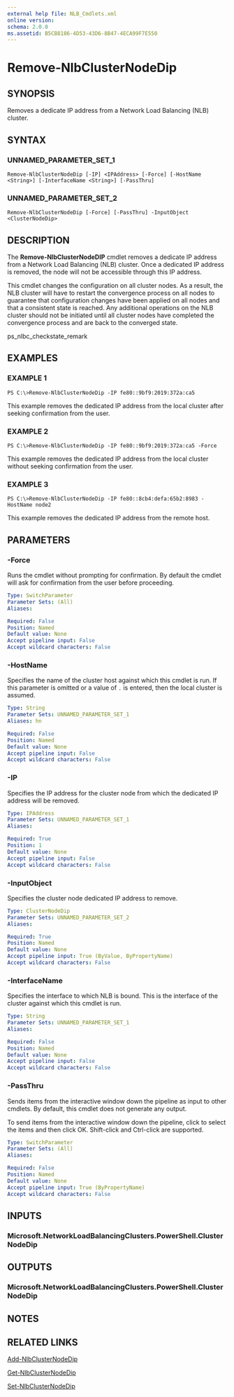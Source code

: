 ```yaml
---
external help file: NLB_Cmdlets.xml
online version: 
schema: 2.0.0
ms.assetid: B5CB8186-4D53-43D6-8B47-4ECA99F7E550
---
```


# Remove-NlbClusterNodeDip

## SYNOPSIS
Removes a dedicate IP address from a Network Load Balancing (NLB) cluster.

## SYNTAX

### UNNAMED_PARAMETER_SET_1
```
Remove-NlbClusterNodeDip [-IP] <IPAddress> [-Force] [-HostName <String>] [-InterfaceName <String>] [-PassThru]
```

### UNNAMED_PARAMETER_SET_2
```
Remove-NlbClusterNodeDip [-Force] [-PassThru] -InputObject <ClusterNodeDip>
```

## DESCRIPTION
The **Remove-NlbClusterNodeDIP** cmdlet removes a dedicate IP address from a Network Load Balancing (NLB) cluster.
Once a dedicated IP address is removed, the node will not be accessible through this IP address.

This cmdlet changes the configuration on all cluster nodes.
As a result, the NLB cluster will have to restart the convergence process on all nodes to guarantee that configuration changes have been applied on all nodes and that a consistent state is reached.
Any additional operations on the NLB cluster should not be initiated until all cluster nodes have completed the convergence process and are back to the converged state.

ps_nlbc_checkstate_remark

## EXAMPLES

### EXAMPLE 1
```
PS C:\>Remove-NlbClusterNodeDip -IP fe80::9bf9:2019:372a:ca5
```

This example removes the dedicated IP address from the local cluster after seeking confirmation from the user.

### EXAMPLE 2
```
PS C:\>Remove-NlbClusterNodeDip -IP fe80::9bf9:2019:372a:ca5 -Force
```

This example removes the dedicated IP address from the local cluster without seeking confirmation from the user.

### EXAMPLE 3
```
PS C:\>Remove-NlbClusterNodeDip -IP fe80::8cb4:defa:65b2:8983 -HostName node2
```

This example removes the dedicated IP address from the remote host.

## PARAMETERS

### -Force
Runs the cmdlet without prompting for confirmation.
By default the cmdlet will ask for confirmation from the user before proceeding.

```yaml
Type: SwitchParameter
Parameter Sets: (All)
Aliases: 

Required: False
Position: Named
Default value: None
Accept pipeline input: False
Accept wildcard characters: False
```

### -HostName
Specifies the name of the cluster host against which this cmdlet is run.
If this parameter is omitted or a value of `.` is entered, then the local cluster is assumed.

```yaml
Type: String
Parameter Sets: UNNAMED_PARAMETER_SET_1
Aliases: hn

Required: False
Position: Named
Default value: None
Accept pipeline input: False
Accept wildcard characters: False
```

### -IP
Specifies the IP address for the cluster node from which the dedicated IP address will be removed.

```yaml
Type: IPAddress
Parameter Sets: UNNAMED_PARAMETER_SET_1
Aliases: 

Required: True
Position: 1
Default value: None
Accept pipeline input: False
Accept wildcard characters: False
```

### -InputObject
Specifies the cluster node dedicated IP address to remove.

```yaml
Type: ClusterNodeDip
Parameter Sets: UNNAMED_PARAMETER_SET_2
Aliases: 

Required: True
Position: Named
Default value: None
Accept pipeline input: True (ByValue, ByPropertyName)
Accept wildcard characters: False
```

### -InterfaceName
Specifies the interface to which NLB is bound.
This is the interface of the cluster against which this cmdlet is run.

```yaml
Type: String
Parameter Sets: UNNAMED_PARAMETER_SET_1
Aliases: 

Required: False
Position: Named
Default value: None
Accept pipeline input: False
Accept wildcard characters: False
```

### -PassThru
Sends items from the interactive window down the pipeline as input to other cmdlets.
By default, this cmdlet does not generate any output. 

To send items from the interactive window down the pipeline, click to select the items and then click OK.
Shift-click and Ctrl-click are supported.

```yaml
Type: SwitchParameter
Parameter Sets: (All)
Aliases: 

Required: False
Position: Named
Default value: None
Accept pipeline input: True (ByPropertyName)
Accept wildcard characters: False
```

## INPUTS

### Microsoft.NetworkLoadBalancingClusters.PowerShell.ClusterNodeDip

## OUTPUTS

### Microsoft.NetworkLoadBalancingClusters.PowerShell.ClusterNodeDip

## NOTES

## RELATED LINKS

[Add-NlbClusterNodeDip](./Add-NlbClusterNodeDip.md)

[Get-NlbClusterNodeDip](./Get-NlbClusterNodeDip.md)

[Set-NlbClusterNodeDip](./Set-NlbClusterNodeDip.md)

